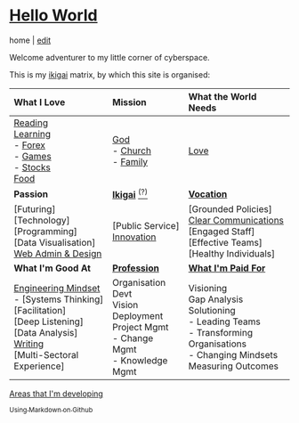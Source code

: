 # [Hello World](https://alwinwoo.github.io/)
home | [edit](https://github.com/alwinwoo/alwinwoo.github.io/edit/master/index.md)

Welcome adventurer to my little corner of cyberspace.

This is my [ikigai][] matrix, by which this site is organised:

What I Love             | Mission                                 | What the World Needs
:---                    | :---                                    | :---
[Reading][]<br>[Learning][]<br>- [Forex][]<br>- [Games][]<br>- [Stocks][]<br>[Food][]<br> | [God][]<br>- [Church][]<br>- [Family][]<br> | [Love][]<br>
**Passion** | **[Ikigai][]** [<sup>(?)</sup>][ikigai] | **[Vocation][linked]**
[Futuring]<br>[Technology]<br>[Programming]<br>[Data Visualisation]<br>[Web Admin & Design][web] | [Public Service]<br>[Innovation][] | [Grounded Policies]<br>[Clear Communications][comms]<br>[Engaged Staff]<br>[Effective Teams]<br>[Healthy Individuals]
**What I'm Good At** | **[Profession][linked]** | **[What I'm Paid For][linked]**
[Engineering Mindset][eng]<br>- [Systems Thinking]<br>[Facilitation]<br>[Deep Listening]<br>[Data Analysis]<br>[Writing][]<br>[Multi-Sectoral Experience]<br> | Organisation Devt<br>Vision Deployment<br>Project Mgmt<br>- Change Mgmt<br>- Knowledge Mgmt | Visioning<br>Gap Analysis<br>Solutioning<br>- Leading Teams<br>- Transforming Organisations<br>- Changing Mindsets<br>Measuring Outcomes<br>

[Areas that I'm developing][learning]

[<sub>Using Markdown on Github</sub>][GH]

[church]:     https://alwinwoo.github.io/pages/church.html        "Church"
[comms]:      https://alwinwoo.github.io/pages/comms.html         "Clear Communications"
[eng]:        https://alwinwoo.github.io/pages/engineering.html   "Engineering Mindset"
[family]:     https://alwinwoo.github.io/pages/family.html        "Family"
[food]:       https://alwinwoo.github.io/pages/food.html          "Food"
[forex]:      https://alwinwoo.github.io/pages/forex.html         "Forex"
[games]:      https://alwinwoo.github.io/pages/games.html         "Games"
[GH]:         https://alwinwoo.github.io/pages/github.html        "GitHub and Markdown"
[god]:        https://alwinwoo.github.io/pages/god.html           "God"
[ikigai]:     pages/ikigai.md        "Ikigai"
[innovation]: https://alwinwoo.github.io/pages/innovation.html    "Innovation"
[learning]:   https://alwinwoo.github.io/pages/learning.html      "Learning"
[love]:       https://alwinwoo.github.io/pages/love.html          "Love"
[reading]:    https://alwinwoo.github.io/pages/reading.html       "Reading"
[stocks]:     https://alwinwoo.github.io/stocks.html              "Stocks"
[web]:        https://alwinwoo.github.io/pages/web.html           "Web Administration and Design"
[writing]:    https://alwinwoo.github.io/pages/writing.html       "Writing"

[linked]:   https://sg.linkedin.com/in/alwinwoo                     "My LinkedIn Account"
